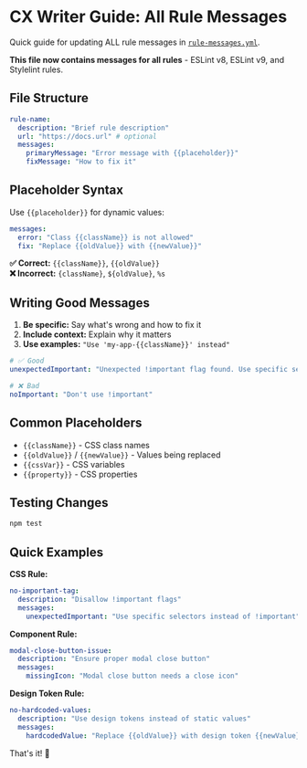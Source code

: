 # CX Writer Guide: All Rule Messages

Quick guide for updating ALL rule messages in [`rule-messages.yml`](./rule-messages.yml).

**This file now contains messages for all rules** - ESLint v8, ESLint v9, and Stylelint rules.

## File Structure

```yaml
rule-name:
  description: "Brief rule description"
  url: "https://docs.url" # optional
  messages:
    primaryMessage: "Error message with {{placeholder}}"
    fixMessage: "How to fix it"
```

## Placeholder Syntax

Use `{{placeholder}}` for dynamic values:

```yaml
messages:
  error: "Class {{className}} is not allowed"
  fix: "Replace {{oldValue}} with {{newValue}}"
```

**✅ Correct:** `{{className}}`, `{{oldValue}}`  
**❌ Incorrect:** `{className}`, `${oldValue}`, `%s`

## Writing Good Messages

1. **Be specific:** Say what's wrong and how to fix it
2. **Include context:** Explain why it matters
3. **Use examples:** `"Use 'my-app-{{className}}' instead"`

```yaml
# ✅ Good
unexpectedImportant: "Unexpected !important flag found. Use specific selectors instead."

# ❌ Bad  
noImportant: "Don't use !important"
```

## Common Placeholders

- `{{className}}` - CSS class names
- `{{oldValue}}` / `{{newValue}}` - Values being replaced
- `{{cssVar}}` - CSS variables
- `{{property}}` - CSS properties

## Testing Changes

```bash
npm test
```

## Quick Examples

**CSS Rule:**
```yaml
no-important-tag:
  description: "Disallow !important flags"
  messages:
    unexpectedImportant: "Use specific selectors instead of !important"
```

**Component Rule:**
```yaml
modal-close-button-issue:
  description: "Ensure proper modal close button"
  messages:
    missingIcon: "Modal close button needs a close icon"
```

**Design Token Rule:**
```yaml
no-hardcoded-values:
  description: "Use design tokens instead of static values"
  messages:
    hardcodedValue: "Replace {{oldValue}} with design token {{newValue}}"
```

That's it! 🎉 